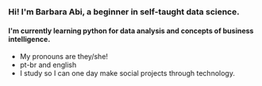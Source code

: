 ### Hi! I'm Barbara Abi, a beginner in self-taught data science.
#### I'm currently learning python for data analysis and concepts of business intelligence. 

- My pronouns are they/she!
- pt-br and english
- I study so I can one day make social projects through technology.
